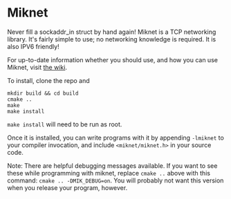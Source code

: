 Miknet
================================================================================

Never fill a sockaddr_in struct by hand again! Miknet is a TCP networking
library. It's fairly simple to use; no networking knowledge is required. It is
also IPV6 friendly!

For up-to-date information whether you should use, and how you can use Miknet,
visit [the wiki](https://github.com/PaytonTurnage/Miknet/wiki).

To install, clone the repo and

    mkdir build && cd build
    cmake ..
    make
    make install

```make install``` will need to be run as root.

Once it is installed, you can write programs with it by appending ```-lmiknet``` to
your compiler invocation, and include ```<miknet/miknet.h>``` in your source code.

Note: There are helpful debugging messages available. If you want to see these
while programming with miknet, replace ```cmake ..``` above with this command:
```cmake .. -DMIK_DEBUG=on```. You will probably not want this version when you
release your program, however.
